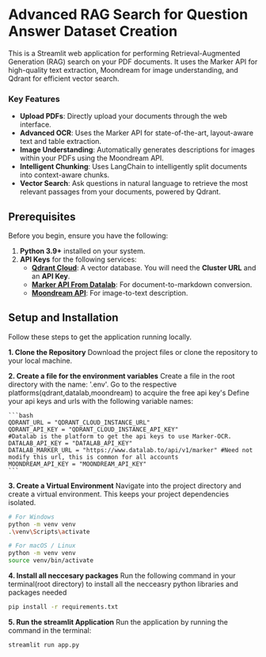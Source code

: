 # Advanced RAG Search for Question Answer Dataset Creation

This is a Streamlit web application for performing Retrieval-Augmented Generation (RAG) search on your PDF documents. It uses the Marker API for high-quality text extraction, Moondream for image understanding, and Qdrant for efficient vector search.

### Key Features

-   **Upload PDFs**: Directly upload your documents through the web interface.
-   **Advanced OCR**: Uses the Marker API for state-of-the-art, layout-aware text and table extraction.
-   **Image Understanding**: Automatically generates descriptions for images within your PDFs using the Moondream API.
-   **Intelligent Chunking**: Uses LangChain to intelligently split documents into context-aware chunks.
-   **Vector Search**: Ask questions in natural language to retrieve the most relevant passages from your documents, powered by Qdrant.

## Prerequisites

Before you begin, ensure you have the following:
1.  **Python 3.9+** installed on your system.
2.  **API Keys** for the following services:
    -   [**Qdrant Cloud**](https://cloud.qdrant.io/): A vector database. You will need the **Cluster URL** and an **API Key**.
    -   [**Marker API From Datalab**](https://marker.services.datalab.tech/): For document-to-markdown conversion.
    -   [**Moondream API**](https://github.com/vikhyat/moondream): For image-to-text description.

## Setup and Installation

Follow these steps to get the application running locally.

**1. Clone the Repository**
   Download the project files or clone the repository to your local machine.

**2. Create a file for the environment variables** 
    Create a file in the root directory with the name: '.env'.
    Go to the respective platforms(qdrant,datalab,moondream) to acquire the free api key's Define your api keys and urls with the following variable names:

    ```bash
    QDRANT_URL = "QDRANT_CLOUD_INSTANCE_URL"
    QDRANT_API_KEY = "QDRANT_CLOUD_INSTANCE_API_KEY"
    #Datalab is the platform to get the api keys to use Marker-OCR.
    DATALAB_API_KEY = "DATALAB_API_KEY"
    DATALAB_MARKER_URL = "https://www.datalab.to/api/v1/marker" #Need not modify this url, this is common for all accounts
    MOONDREAM_API_KEY = "MOONDREAM_API_KEY"
    ```
    
**3. Create a Virtual Environment**
   Navigate into the project directory and create a virtual environment. This keeps your project dependencies isolated.
   ```bash
   # For Windows
   python -m venv venv
   .\venv\Scripts\activate

   # For macOS / Linux
   python -m venv venv
   source venv/bin/activate
   ```

**4. Install all neccesary packages**
    Run the following command in your terminal(root directory) to install all the necceasry python libraries and packages needed
```bash
pip install -r requirements.txt
```

**5. Run the streamlit Application**
    Run the application by running the command in the terminal:
```bash
streamlit run app.py
```
